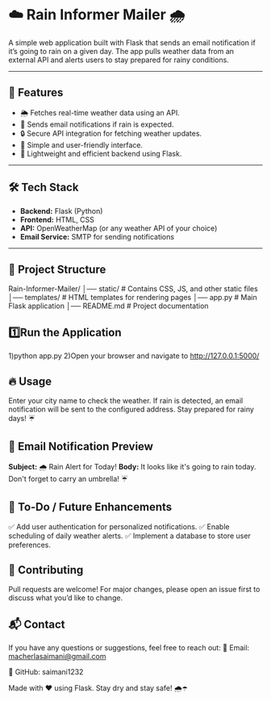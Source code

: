 # ☁️ Rain Informer Mailer 🌧️

A simple web application built with Flask that sends an email notification if it’s going to rain on a given day. The app pulls weather data from an external API and alerts users to stay prepared for rainy conditions.

---

## 🚀 Features
- 🌦️ Fetches real-time weather data using an API.
- 📩 Sends email notifications if rain is expected.
- 🔒 Secure API integration for fetching weather updates.
- 🎨 Simple and user-friendly interface.
- 📡 Lightweight and efficient backend using Flask.

---

## 🛠️ Tech Stack
- **Backend:** Flask (Python)
- **Frontend:** HTML, CSS
- **API:** OpenWeatherMap (or any weather API of your choice)
- **Email Service:** SMTP for sending notifications

---

## 📂 Project Structure
Rain-Informer-Mailer/ │── static/ # Contains CSS, JS, and other static files │── templates/ # HTML templates for rendering pages │── app.py # Main Flask application │── README.md # Project documentation


## 1️⃣Run the Application
1)python app.py
2)Open your browser and navigate to http://127.0.0.1:5000/


## 🔥 Usage
Enter your city name to check the weather.
If rain is detected, an email notification will be sent to the configured address.
Stay prepared for rainy days! ☔


## 📧 Email Notification Preview
**Subject:** 🌧️ Rain Alert for Today!
**Body:** It looks like it's going to rain today. Don't forget to carry an umbrella! ☔

## 🎯 To-Do / Future Enhancements
✅ Add user authentication for personalized notifications.
✅ Enable scheduling of daily weather alerts.
✅ Implement a database to store user preferences.

## 🤝 Contributing
Pull requests are welcome! For major changes, please open an issue first to discuss what you’d like to change.

## 📬 Contact
If you have any questions or suggestions, feel free to reach out:
📧 Email: macherlasaimani@gmail.com

🐙 GitHub: saimani1232

Made with ❤️ using Flask. Stay dry and stay safe! 🌧️☂️

